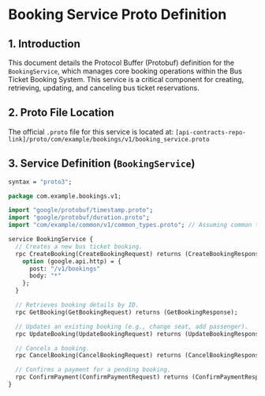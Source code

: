 # Booking Service Proto Definition

## 1. Introduction

This document details the Protocol Buffer (Protobuf) definition for the `BookingService`, which manages core booking operations within the Bus Ticket Booking System. This service is a critical component for creating, retrieving, updating, and canceling bus ticket reservations.

## 2. Proto File Location

The official `.proto` file for this service is located at:
`[api-contracts-repo-link]/proto/com/example/bookings/v1/booking_service.proto`

## 3. Service Definition (`BookingService`)

```protobuf
syntax = "proto3";

package com.example.bookings.v1;

import "google/protobuf/timestamp.proto";
import "google/protobuf/duration.proto";
import "com/example/common/v1/common_types.proto"; // Assuming common types are defined elsewhere

service BookingService {
  // Creates a new bus ticket booking.
  rpc CreateBooking(CreateBookingRequest) returns (CreateBookingResponse) {
    option (google.api.http) = {
      post: "/v1/bookings"
      body: "*"
    };
  }

  // Retrieves booking details by ID.
  rpc GetBooking(GetBookingRequest) returns (GetBookingResponse);

  // Updates an existing booking (e.g., change seat, add passenger).
  rpc UpdateBooking(UpdateBookingRequest) returns (UpdateBookingResponse);

  // Cancels a booking.
  rpc CancelBooking(CancelBookingRequest) returns (CancelBookingResponse);

  // Confirms a payment for a pending booking.
  rpc ConfirmPayment(ConfirmPaymentRequest) returns (ConfirmPaymentResponse);
}